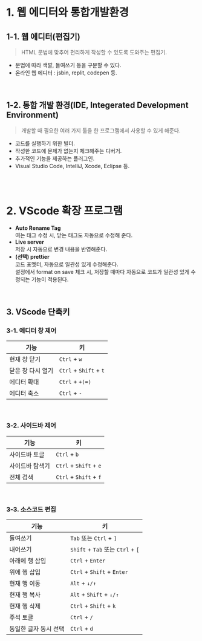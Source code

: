 # 1. 웹 에디터와 통합개발환경
## 1-1. 웹 에디터(편집기)
> HTML 문법에 맞추어 편리하게 작성할 수 있도록 도와주는 편집기.
- 문법에 따라 색깔, 들여쓰기 등을 구분할 수 있다.
- 온라인 웹 에디터 : jsbin, replit, codepen 등.
<br>

## 1-2. 통합 개발 환경(IDE, Integerated Development Environment)
> 개발할 때 필요한 여러 가지 툴을 한 프로그램에서 사용할 수 있게 해준다.
- 코드를 실행하기 위한 빌더.
- 작성한 코드에 문제가 없는지 체크해주는 디버거.
- 추가적인 기능을 제공하는 플러그인.
- Visual Studio Code, IntelliJ, Xcode, Eclipse 등.
<br>
<br>

# 2. VScode 확장 프로그램
- **Auto Rename Tag**  
    여는 태그 수정 시, 닫는 태그도 자동으로 수정해 준다.  
- **Live server**  
    저장 시 자동으로 변경 내용을 반영해준다.  
- **(선택) prettier**  
    코드 포멧터, 자동으로 일관성 있게 수정해준다.  
    설정에서 format on save 체크 시, 저장할 때마다 자동으로 코드가 일관성 있게 수정되는 기능이 적용된다.  
<br>

## 3. VScode 단축키
### 3-1. 에디터 창 제어
|기능 | 키|
|-|-|
|현재 창 닫기|```Ctrl``` + ```w```|
|닫은 창 다시 열기|```Ctrl``` + ```Shift``` + ```t```|
|에디터 확대|```Ctrl``` + ```+(=)```|
|에디터 축소|```Ctrl``` + ```-```|
<br>

### 3-2. 사이드바 제어
|기능 | 키|
|-|-|
|사이드바 토글|```Ctrl``` + ```b```|
|사이드바 탐색기|```Ctrl``` + ```Shift``` + ```e```|
|전체 검색|```Ctrl``` + ```Shift``` + ```f```|
<br>

### 3-3. 소스코드 편집
|기능 | 키|
|-|-|
|들여쓰기|```Tab``` 또는 ```Ctrl``` + ```]```|
|내어쓰기|```Shift``` + ```Tab``` 또는 ```Ctrl``` + ```[```|
|아래에 행 삽입|```Ctrl``` + ```Enter```|
|위에 행 삽입|```Ctrl``` + ```Shift``` + ```Enter```|
|현재 행 이동|```Alt``` + ```↓/↑```|
|현재 행 복사|```Alt``` + ```Shift``` + ```↓/↑```|
|현재 행 삭제|```Ctrl``` + ```Shift``` + ```k```|
|주석 토글|```Ctrl``` + ```/```|
|동일한 글자 동시 선택|```Ctrl``` + ```d```|

